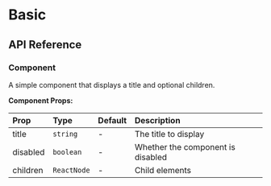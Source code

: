 # Basic

[//]: types.ts '<-- Autogenerated By (do not edit the following markdown directly)'

## API Reference

### Component

A simple component that displays a title and optional children.

**Component Props:**

| Prop           | Type             | Default | Description                         |
| :------------- | :--------------- | :------ | :---------------------------------- |
| title          | `string`         | -       | The title to display                |
| disabled       | `boolean`        | -       | Whether the component is disabled   |
| children       | `ReactNode`      | -       | Child elements                      |
